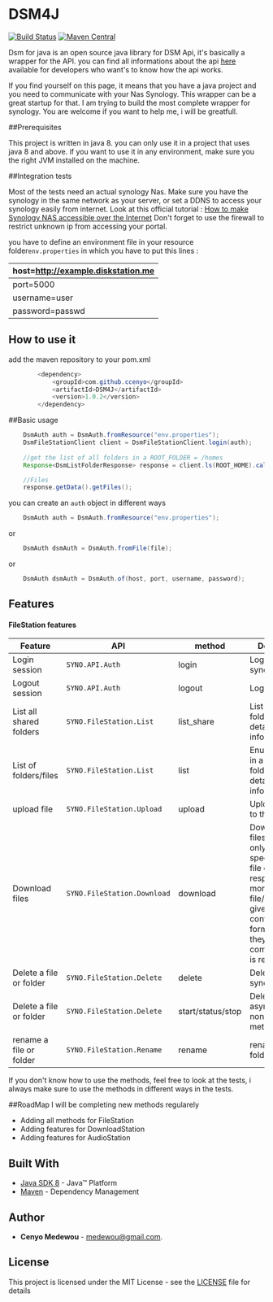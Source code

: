 # DSM4J
[![Build Status](https://travis-ci.com/ccenyo/DSM4J.svg?branch=master)](https://travis-ci.com/github/ccenyo/DSM4J)
[![Maven Central](https://maven-badges.herokuapp.com/maven-central/com.github.ccenyo/DSM4J/badge.svg)](https://maven-badges.herokuapp.com/maven-central/com.github.ccenyo/DSM4J)

Dsm for java is an open source java library for DSM Api, it's basically a wrapper for the API.
you can find all informations about the api [here](https://global.download.synology.com/download/Document/Software/DeveloperGuide/Package/FileStation/All/enu/Synology_File_Station_API_Guide.pdf) available for developers who want's to know how the api works.

If you find yourself on this page, it means that you have a java project and you need to communicate with your Nas Synology.
This wrapper can be a great startup for that.
I am trying to build the most complete wrapper for synology.
You are welcome if you want to help me, i will be greatfull.

##Prerequisites

This project is written in java 8. you can only use it in a project that uses java 8 and above.
if you want to use it in any environment, make sure you the right JVM installed on the machine.

##Integration tests

Most of the tests need an actual synology Nas. 
Make sure you have the synology in the same network as your server, or set a DDNS to access your synology easily from internet. Look at this official tutorial : [How to make Synology NAS accessible over the Internet](https://www.synology.com/en-global/knowledgebase/DSM/tutorial/Network/How_to_make_Synology_NAS_accessible_over_the_Internet)
Don't forget to use the firewall to restrict unknown ip from accessing your portal.

you have to define an environment file  in your resource folder``env.properties`` in which you have to put this lines :

| host=http://example.diskstation.me |                                                             
| --- |                                                                     
| port=5000 | 
| username=user  | 
| password=passwd   | 

## How to use it

add the maven repository to your pom.xml

```java
        <dependency>
            <groupId>com.github.ccenyo</groupId>
            <artifactId>DSM4J</artifactId>
            <version>1.0.2</version>
        </dependency>
```

##Basic usage


```java
    DsmAuth auth = DsmAuth.fromResource("env.properties");
    DsmFileStationClient client = DsmFileStationClient.login(auth);
    
    //get the list of all folders in a ROOT_FOLDER = /homes
    Response<DsmListFolderResponse> response = client.ls(ROOT_HOME).call();

    //Files
    response.getData().getFiles();
```

you can create an ``auth`` object in different ways

```java
    DsmAuth auth = DsmAuth.fromResource("env.properties");
```
or
```java
    DsmAuth dsmAuth = DsmAuth.fromFile(file);
```
or
```java
    DsmAuth dsmAuth = DsmAuth.of(host, port, username, password);
```

## Features

#### FileStation features

| Feature                   | API                           | method            | Description                                                           
| ---                       | ---                           |---                |---                                                                   
| Login session             | `SYNO.API.Auth`               | login             | Login to synology dsm
| Logout session            | `SYNO.API.Auth`               | logout            | Logout 
| List all shared folders   | `SYNO.FileStation.List`       | list_share        | List all shared folders,  and get detailed file information
| List of folders/files     | `SYNO.FileStation.List`       | list              | Enumerate files in a shared folder, and get detailed file information
| upload file               | `SYNO.FileStation.Upload`     | upload            | Upload content to the cloud.
| Download files            | `SYNO.FileStation.Download`   | download          | Download files/folders. If only one file is specified, the file content is responded. If more than one file/folder is given, binary content in ZIP format which they are compressed to is responded.
| Delete a file or folder   | `SYNO.FileStation.Delete`     | delete            | Delete file synchoniously                                                                                 
| Delete a file or folder   | `SYNO.FileStation.Delete`     | start/status/stop | Delete file asynchoniously, non-blocking method     
| rename a file or folder   | `SYNO.FileStation.Rename`     | rename            | rename files or folders    

If you don't know how to use the methods, feel free to look at the tests, i always make sure to use the methods in different ways in the tests.

##RoadMap
I will be completing new methods regularely

 * Adding all methods for FileStation
 * Adding features for DownloadStation
 * Adding features for AudioStation
 
## Built With
* [Java SDK 8](https://www.oracle.com/technetwork/java/javase/downloads/jdk8-downloads-2133151.html) -  Java™ Platform
* [Maven](https://maven.apache.org/) - Dependency Management

## Author
* **Cenyo Medewou** - [medewou@gmail.com](mailto:medewou@gmail.com). 
 
## License
This project is licensed under the MIT License - see the [LICENSE](LICENSE) file for details                                                                        

